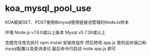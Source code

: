 # koa_mysql_pool_use
KOA框架GET、POST使用和mysql使用链接池管理的NodeJs样本

环境
Node.js v7.6.0或以上版本
Mysql v5.7.26或以上

克隆完仓库先执行 npm install 安装库组件
然后修改 app.js 里的监听端口和 mysql配置以及查询语句
最后命令行启动 node app.js 即可
